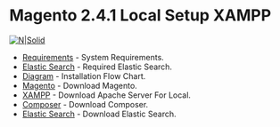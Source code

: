 # Magento 2.4.1 Local Setup XAMPP
[![N|Solid](https://raw.githubusercontent.com/omman/magento/2183eafe35417197adf8ea0f94ece7bceab83be2/xampp-magento.svg)](https://github.com/omman/magento/)

* [Requirements](https://devdocs.magento.com/guides/v2.4/install-gde/system-requirements.html) - System Requirements.
* [Elastic Search](https://devdocs.magento.com/guides/v2.4/install-gde/prereq/elasticsearch.html) - Required Elastic Search.
* [Diagram](https://devdocs.magento.com/guides/v2.4/install-gde/install-flow-diagram.html) - Installation Flow Chart.
* [Magento](https://magento.com/tech-resources/download) - Download Magento.
* [XAMPP](https://www.apachefriends.org/download.html) - Download Apache Server For Local.
* [Composer](https://getcomposer.org/) - Download Composer.
* [Elastic Search](https://www.elastic.co/downloads/elasticsearch) - Download Elastic Search.
